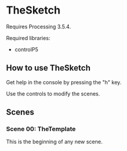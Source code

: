 # TheSketch

Requires Processing 3.5.4.

Required libraries:
* controlP5

## How to use TheSketch
Get help in the console by pressing the "h" key.

Use the controls to modify the scenes.

## Scenes
### Scene 00: TheTemplate
This is the beginning of any new scene.
